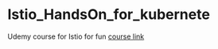 # Istio_HandsOn_for_kubernete
Udemy course for Istio for fun
[course link](https://cisco.udemy.com/course/istio-hands-on-for-kubernetes/learn/lecture/16779002?kw=istio&src=sac#overview)
